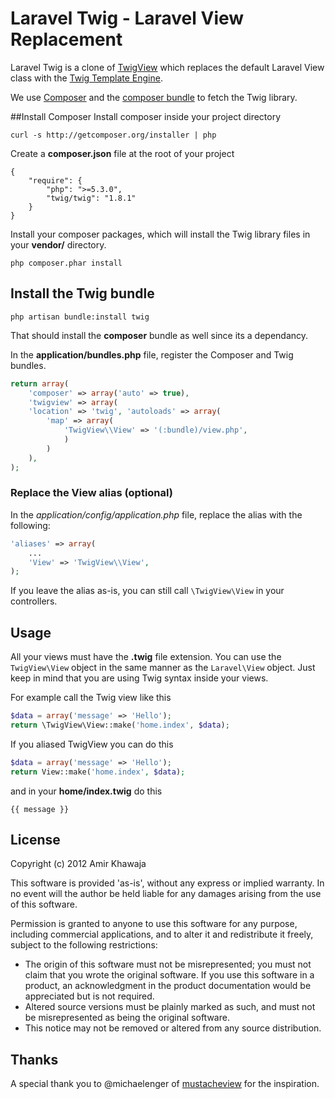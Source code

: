 # Laravel Twig - Laravel View Replacement

Laravel Twig is a clone of [TwigView](https://github.com/akhawaja/TwigView) which replaces the default Laravel View class with the 
[Twig Template Engine](http://twig.sensiolabs.org/).

We use [Composer](http://getcomposer.org/) and the [composer bundle](http://bundles.laravel.com/bundle/composer) 
to fetch the Twig library.

##Install Composer
Install composer inside your project directory

	curl -s http://getcomposer.org/installer | php

Create a **composer.json** file at the root of your project
  
	{
	    "require": {
	        "php": ">=5.3.0",
	        "twig/twig": "1.8.1"
	    }
	}

Install your composer packages, which will install the Twig library files in your **vendor/** directory.

	php composer.phar install  


## Install the Twig bundle

	php artisan bundle:install twig

That should install the **composer** bundle as well since its a dependancy.

In the **application/bundles.php** file, register the Composer and Twig bundles.

```php
return array(
	'composer' => array('auto' => true),
	'twigview' => array(
    'location' => 'twig', 'autoloads' => array(
        'map' => array(
            'TwigView\\View' => '(:bundle)/view.php',
        	)
    	)
    ),
);
```

### Replace the View alias (optional)

In the *application/config/application.php* file, replace the alias with the following:

```php
'aliases' => array(
    ...
    'View' => 'TwigView\\View',
);
```

If you leave the alias as-is, you can still call ```\TwigView\View``` in your controllers.

## Usage ##

All your views must have the **.twig** file extension. You can use the ```TwigView\View``` object in the same 
manner as the ```Laravel\View``` object. Just keep in mind that you are using Twig syntax inside your views.

For example call the Twig view like this

```php
$data = array('message' => 'Hello');
return \TwigView\View::make('home.index', $data);
``` 

If you aliased TwigView you can do this

```php
$data = array('message' => 'Hello');
return View::make('home.index', $data);
``` 

and in your **home/index.twig** do this

	{{ message }}

## License ##

Copyright (c) 2012 Amir Khawaja

This software is provided 'as-is', without any express or implied warranty. In no event will the 
author be held liable for any damages arising from the use of this software.

Permission is granted to anyone to use this software for any purpose, including commercial 
applications, and to alter it and redistribute it freely, subject to the following restrictions:

- The origin of this software must not be misrepresented; you must not claim that you wrote the original software. 
If you use this software in a product, an acknowledgment in the product documentation would be appreciated 
but is not required.
- Altered source versions must be plainly marked as such, and must not be misrepresented as being the original software.
- This notice may not be removed or altered from any source distribution.

## Thanks ##

A special thank you to @michaelenger of [mustacheview](https://github.com/michaelenger/mustacheview) for the 
inspiration.